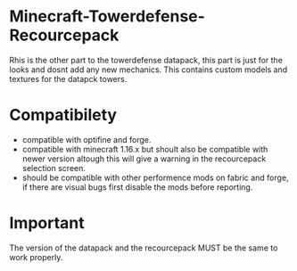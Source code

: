 # Minecraft-Towerdefense-Recourcepack
Rhis is the other part to the towerdefense datapack, this part is just for the looks and dosnt add any new mechanics. This contains custom models and textures for the datapck towers.

# Compatibilety
- compatible with optifine and forge.
- compatible with minecraft 1.16.x but shoult also be compatible with newer version altough this will give a warning in the recourcepack selection screen.
- should be compatible with other performence mods on fabric and forge, if there are visual bugs first disable the mods before reporting.

# Important
The version of the datapack and the recourcepack MUST be the same to work properly.
